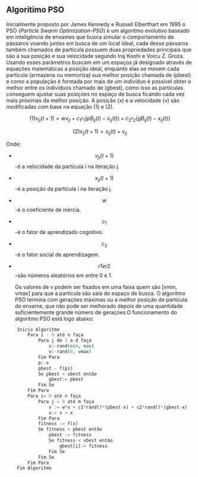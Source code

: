 <script src="https://polyfill.io/v3/polyfill.min.js?features=es6"></script> <script id="MathJax-script" async src="https://cdn.jsdelivr.net/npm/mathjax@3/es5/tex-mml-chtml.js"></script>

## Algoritimo PSO

Inicialmente proposto por James Kennedy e Russell Elberthart em 1995 o PSO (_Particle Swarm Optimization-PSO_) é um algoritmo evolutivo baseado em inteligência de enxames que busca simular o comportamento de pássaros voando juntos em busca de um local ideal, cada desse pássaros também chamados de partícula possuem duas propriedades principais que são a sua posição e sua velocidade segundo Iraj Koohi e Voicu Z. Groza. Usando esses parâmetros buscam em um espaços já designado através de equações matemáticas a posição ideal, enquanto elas se movem cada partícula (armazena ou memoriza) sua melhor posição chamada de (pbest) e como a população é formada por mais de um indivíduo é possível obter o melhor entre os indivíduos chamado de (gbest), como isso as partículas conseguem ajustar suas posições no espaço de busca ficando cada vez mais próximas da melhor posição. A posição (x) e a velocidade (v) são modificadas com base na equação (1) e (2).

$$(1) v_{ji}(t+1)=wv_{ji}+c_1r_1(pB_{ij}(t)-x_{ij}(t))+c_2r_2(gB_{ij}(t)-x_{ij}(t)) $$

$$(2) x_{ij}(t+1)=x_{ij}(t)+v_{ij} $$

Onde:
- $$ v_{ji}(t+1) $$-é a velocidade da partícula i na iteração j. 

- $$ x_{ij}(t+1) $$-é a posição da partícula i na iteração j.
- $$ w $$-é o coeficiente de inércia.

- $$ c_1 $$-é o fator de aprendizado cognitivo.
- $$ c_2 $$-é o fator social de aprendizagem.
- $$r1 e r2$$-são números aleatórios em entre 0 e 1. 
  

  Os valores de v podem ser fixados em uma faixa quem são [vmin, vmax]  para que a partícula são saía do espaço de busca. O algoritmo PSO termina com gerações máximas ou a melhor posição de partícula do enxame, que não pode ser melhorado depois de uma quantidade suficientemente grande número de gerações.O funcionamento do algoritmo PSO está logo abaixo:
``` python
    Inicio Algoritmo
        Para i - 0 até n faça
            Para j de 1 a d faça
                x:-rand(min, max)
                v:-rand(0, vmax)
            Fim Para
            p:-x
            pbest - f(pi)
            Se pbest < vbest então
                gbest:= pbest
            Fim Se
        Fim Para
        Para i= 0 até n faça
            Para j = 0 até m faça
                v := w*v + c1*rand()*(pbest-x) + c2*rand()*(gbest-x)
                x:= v + x
            Fim Para
            fitness := f(x)
            Se fitness < pbest então
                pbest := fitness
                Se fitness < vbest então
                    gbest[i]:= fitness
                Fim Se
            Fim Se
        Fim Para
    Fim Algoritmo
```

